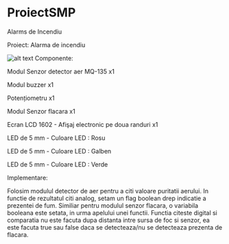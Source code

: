 # ProiectSMP
Alarms de Incendiu

Proiect:
Alarma de incendiu

![alt text](https://github.com/[adrianazoitei2704]/[ProiectSMP]/blob/[branch]/proiect.jpg?raw=true)
Componente:

Modul Senzor detector aer MQ-135 x1

Modul buzzer x1

Potențiometru x1

Modul Senzor flacara x1

Ecran LCD 1602 - Afişaj electronic pe doua randuri x1

LED de 5 mm - Culoare LED : Rosu

LED de 5 mm - Culoare LED : Galben

LED de 5 mm - Culoare LED : Verde

Implementare:

Folosim modulul detector de aer pentru a citi valoare puritatii aerului. In functie de rezultatul citi analog, setam un flag boolean drep indicatie a prezentei de fum. Similiar pentru modulul senzor flacara, o variabila booleana este setata, in urma apelului unei functii. Functia citeste digital si comparatia nu este facuta dupa distanta intre sursa de foc si senzor, ea este facuta true sau false daca se detecteaza/nu se detecteaza prezenta de flacara.
